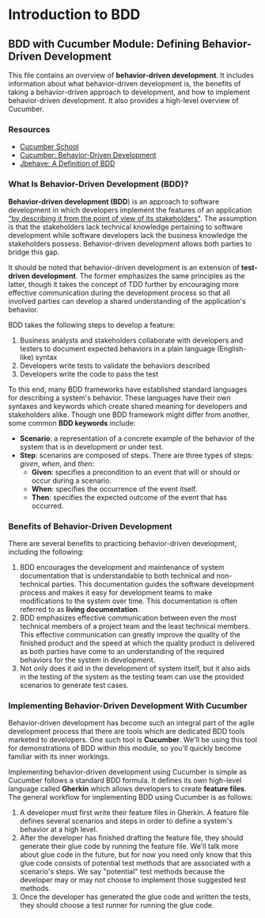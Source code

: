 # Introduction to BDD
## BDD with Cucumber Module: Defining Behavior-Driven Development
This file contains an overview of **behavior-driven development**. It includes information about what behavior-driven development is, the benefits of taking a behavior-driven approach to development, and how to implement behavior-driven development. It also provides a high-level overview of Cucumber.

### Resources
- [Cucumber School](https://school.cucumber.io/collections)
- [Cucumber: Behavior-Driven Development](https://cucumber.io/docs/bdd/)
- [Jbehave: A Definition of BDD](https://jbehave.org/reference/stable/concepts.html)

### What Is Behavior-Driven Development (BDD)?
**Behavior-driven development (BDD**) is an approach to software development in which developers implement the features of an application ["by describing it from the point of view of its stakeholders"](https://jbehave.org/reference/stable/concepts.html). The assumption is that the stakeholders lack technical knowledge pertaining to software development while software developers lack the business knowledge the stakeholders possess. Behavior-driven development allows both parties to bridge this gap.

It should be noted that behavior-driven development is an extension of **test-driven development**. The former emphasizes the same principles as the latter, though it takes the concept of TDD further by encouraging more effective communication during the development process so that all involved parties can develop a shared understanding of the application's behavior.

BDD takes the following steps to develop a feature:
1) Business analysts and stakeholders collaborate with developers and testers to document expected behaviors in a plain language (English-like) syntax
2) Developers write tests to validate the behaviors described
3) Developers write the code to pass the test

To this end, many BDD frameworks have established standard languages for describing a system's behavior. These languages have their own syntaxes and keywords which create shared meaning for developers and stakeholders alike. Though one BDD framework might differ from another, some common **BDD keywords** include:

- **Scenario**: a representation of a concrete example of the behavior of the system that is in development or under test.
- **Step**: scenarios are composed of steps. There are three types of steps: *given*, *when*, and *then*:
  - **Given**: specifies a precondition to an event that will or should or occur during a scenario.
  - **When**: specifies the occurrence of the event itself.
  - **Then**: specifies the expected outcome of the event that has occurred.

### Benefits of Behavior-Driven Development
There are several benefits to practicing behavior-driven development, including the following:
1) BDD encourages the development and maintenance of system documentation that is understandable to both technical and non-technical parties. This documentation guides the software development process and makes it easy for development teams to make modifications to the system over time. This documentation is often referred to as **living documentation**.
2) BDD emphasizes effective communication between even the most technical members of a project team and the least technical members. This effective communication can greatly improve the quality of the finished product and the speed at which the quality product is delivered as both parties have come to an understanding of the required behaviors for the system in development.
3) Not only does it aid in the development of system itself, but it also aids in the testing of the system as the testing team can use the provided scenarios to generate test cases.

### Implementing Behavior-Driven Development With Cucumber
Behavior-driven development has become such an integral part of the agile development process that there are tools which are dedicated BDD tools marketed to developers. One such tool is **Cucumber**. We'll be using this tool for demonstrations of BDD within this module, so you'll quickly become familiar with its inner workings.

Implementing behavior-driven development using Cucumber is simple as Cucumber follows a standard BDD formula. It defines its own high-level language called **Gherkin** which allows developers to create **feature files**. The general workflow for implementing BDD using Cucumber is as follows:
1) A developer must first write their feature files in Gherkin. A feature file defines several scenarios and steps in order to define a system's behavior at a high level.
2) After the developer has finished drafting the feature file, they should generate their glue code by running the feature file. We'll talk more about glue code in the future, but for now you need only know that this glue code consists of potential test methods that are associated with a scenario's steps. We say "potential" test methods because the developer may or may not choose to implement those suggested test methods.
3) Once the developer has generated the glue code and written the tests, they should choose a test runner for running the glue code.